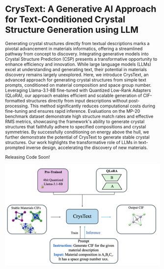# CrysText: A Generative AI Approach for Text-Conditioned Crystal Structure Generation using LLM 


Generating crystal structures directly from textual descriptions marks a pivotal advancement in materials informatics, offering a streamlined pathway from concept to discovery. Integrating generative models into Crystal Structure Prediction (CSP) presents a transformative opportunity to enhance efficiency and innovation. While large language models (LLMs) excel at understanding and generating text, their potential in materials discovery remains largely unexplored. Here, we introduce CrysText, an advanced approach for generating crystal structures from simple text prompts, conditioned on material composition and space group number. Leveraging Llama-3.1-8B fine-tuned with Quantized Low-Rank Adapters (QLoRA), our approach enables efficient and scalable generation of CIF-formatted structures directly from input descriptions without post-processing. This method significantly reduces computational costs during fine-tuning and ensures rapid inference. Evaluations on the MP-20 benchmark dataset demonstrate high structure match rates and effective RMS metrics, showcasing the framework's ability to generate crystal structures that faithfully adhere to specified compositions and crystal symmetries. By successfully conditioning on energy above the hull, we further demonstrate the potential of CrysText to generate stable crystal structures. Our work highlights the transformative role of LLMs in text-prompted inverse design, accelerating the discovery of new materials.

Releasing Code Soon!

<!-- ![Screenshot](images/CrysText.png) -->


[![Watch the video](images/CrysText.png)](images/crystext_animation.mp4)


